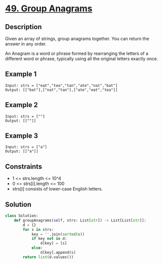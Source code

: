 # [49. Group Anagrams](https://leetcode.com/problems/group-anagrams/description/?envType=daily-question&envId=2024-02-06)

## Description

Given an array of strings, group anagrams together. You can return the answer in any order.

An Anagram is a word or phrase formed by rearranging the letters of a different word or phrase, typically using all the original letters exactly once.

## Example 1

```
Input: strs = ["eat","tea","tan","ate","nat","bat"]
Output: [["bat"],["nat","tan"],["ate","eat","tea"]]
```



## Example 2

```
Input: strs = [""]
Output: [[""]]
```

## Example 3

```
Input: strs = ["a"]
Output: [["a"]]
```

## Constraints

- 1 <= strs.length <= 10^4
- 0 <= strs[i].length <= 100
- strs[i] consists of lower-case English letters.

## Solution

```python
class Solution:
    def groupAnagrams(self, strs: List[str]) -> List[List[str]]:
        d = {}
        for s in strs:
            key = ''.join(sorted(s))
            if key not in d:
                d[key] = [s]
            else:
                d[key].append(s)
        return list(d.values())
```

